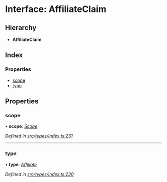 # Interface: AffiliateClaim

## Hierarchy

* **AffiliateClaim**

## Index

### Properties

* [scope](affiliateclaim.md#scope)
* [type](affiliateclaim.md#type)

## Properties

###  scope

• **scope**: *[Scope](scope.md)*

*Defined in [src/types/index.ts:231](https://github.com/PolymathNetwork/polymesh-sdk/blob/4f2fd432/src/types/index.ts#L231)*

___

###  type

• **type**: *[Affiliate](../enums/claimtype.md#affiliate)*

*Defined in [src/types/index.ts:230](https://github.com/PolymathNetwork/polymesh-sdk/blob/4f2fd432/src/types/index.ts#L230)*
